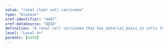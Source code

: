 ```yaml
---
value: "renal clear cell carcinoma"
type: "Disease"
xref-identifier: "4467"
xref-dataSource: "DOID"
definition: "A renal cell carcinoma that has_material_basis_in cells that appear very pale or clear when examined under microscope.|MESH:C538445 added from NeuroDevNet [WAK]."
level: "Level 4+"
parents: [4450]
---
```

